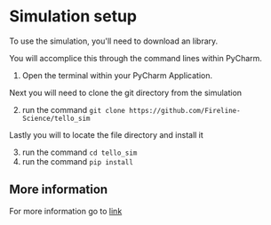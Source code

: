 # Simulation setup
To use the simulation, you'll need to download an library.

You will accomplice this through the command lines within PyCharm.

1. Open the terminal within your PyCharm Application.

Next you will need to clone the git directory from the simulation

2. run the command  `git clone https://github.com/Fireline-Science/tello_sim`

Lastly you will to locate the file directory and install it

3. run the command `cd tello_sim`
4. run the command `pip install`

## More information
For more information go to [link](https://github.com/Fireline-Science/tello_sim)
